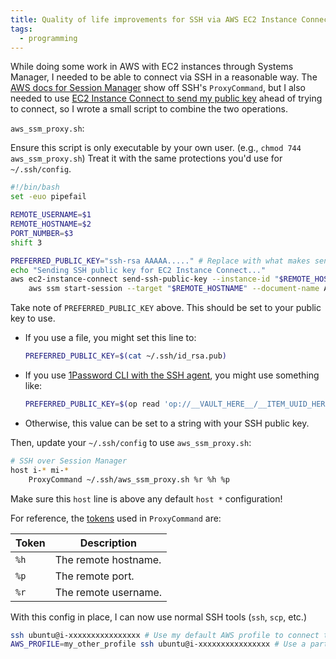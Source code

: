```yaml
---
title: Quality of life improvements for SSH via AWS EC2 Instance Connect
tags:
  - programming
---
```


While doing some work in AWS with EC2 instances through Systems Manager, I needed to be able to connect via SSH in a reasonable way. The [AWS docs for Session Manager](https://docs.aws.amazon.com/systems-manager/latest/userguide/session-manager-getting-started-enable-ssh-connections.html) show off SSH's `ProxyCommand`, but I also needed to use [EC2 Instance Connect to send my public key](https://docs.aws.amazon.com/cli/latest/reference/ec2-instance-connect/send-ssh-public-key.html) ahead of trying to connect, so I wrote a small script to combine the two operations.

`aws_ssm_proxy.sh`:

Ensure this script is only executable by your own user. (e.g., `chmod 744 aws_ssm_proxy.sh`) Treat it with the same protections you'd use for `~/.ssh/config`.

```bash
#!/bin/bash
set -euo pipefail

REMOTE_USERNAME=$1
REMOTE_HOSTNAME=$2
PORT_NUMBER=$3
shift 3

PREFERRED_PUBLIC_KEY="ssh-rsa AAAAA....." # Replace with what makes sense for your environment
echo "Sending SSH public key for EC2 Instance Connect..."
aws ec2-instance-connect send-ssh-public-key --instance-id "$REMOTE_HOSTNAME" --instance-os-user "$REMOTE_USERNAME" --ssh-public-key "$PREFERRED_PUBLIC_KEY" --no-cli-pager &&
    aws ssm start-session --target "$REMOTE_HOSTNAME" --document-name AWS-StartSSHSession --parameters "portNumber=$PORT_NUMBER" "$@"
```

Take note of `PREFERRED_PUBLIC_KEY` above. This should be set to your public key to use.

- If you use a file, you might set this line to:

  ```bash
  PREFERRED_PUBLIC_KEY=$(cat ~/.ssh/id_rsa.pub)
  ```

- If you use [1Password CLI with the SSH agent](https://developer.1password.com/docs/ssh/agent/), you might use something like:

  ```bash
  PREFERRED_PUBLIC_KEY=$(op read 'op://__VAULT_HERE__/__ITEM_UUID_HERE__/public key')
  ```

- Otherwise, this value can be set to a string with your SSH public key.

Then, update your `~/.ssh/config` to use `aws_ssm_proxy.sh`:

```bash
# SSH over Session Manager
host i-* mi-*
	ProxyCommand ~/.ssh/aws_ssm_proxy.sh %r %h %p
```

Make sure this `host` line is above any default `host *` configuration!

For reference, the [tokens](https://man.openbsd.org/ssh_config.5#TOKENS) used in `ProxyCommand` are:

| Token | Description          |
| ----- | -------------------- |
| `%h`  | The remote hostname. |
| `%p`  | The remote port.     |
| `%r`  | The remote username. |

With this config in place, I can now use normal SSH tools (`ssh`, `scp`, etc.)

```bash
ssh ubuntu@i-xxxxxxxxxxxxxxxx # Use my default AWS profile to connect to an instance
AWS_PROFILE=my_other_profile ssh ubuntu@i-xxxxxxxxxxxxxxxx # Use a particular AWS profile to connect to an instance
```
